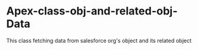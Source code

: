 # Apex-class-obj-and-related-obj-Data
This class fetching data from salesforce org's object and its related object  
